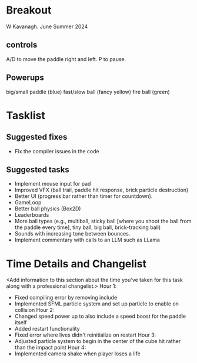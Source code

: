 # Breakout

W Kavanagh. June Summer 2024

## controls

A/D to move the paddle right and left.
P to pause.

## Powerups

big/small paddle (blue)
fast/slow ball (fancy yellow)
fire ball (green)

# Tasklist

## Suggested fixes

* Fix the compiler issues in the code

## Suggested tasks

* Implement mouse input for pad
* Improved VFX (ball trail, paddle hit response, brick particle destruction)
* Better UI (progress bar rather than timer for countdown).
* GameLoop
* Better ball physics (Box2D)
* Leaderboards
* More ball types (e.g., multiball, sticky ball [where you shoot the ball from the paddle every time], tiny ball, big ball, brick-tracking ball)
* Sounds with increasing tone between bounces.
* Implement commentary with calls to an LLM such as LLama

# Time Details and Changelist
<Add information to this section about the time you've taken for this task along with a professional changelist.>
Hour 1:
- Fixed compiling error by removing include 
- Implemented SFML particle system and set up particle to enable on collision
Hour 2: 
- Changed speed power up to also include a speed boost for the paddle itself 
- Added restart functionality
- Fixed error where lives didn't reinitialize on restart
Hour 3:
- Adjusted particle system to begin in the center of the cube hit rather than the impact point
Hour 4: 
- Implemented camera shake when player loses a life

